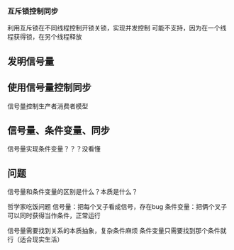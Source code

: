 ### 互斥锁控制同步
利用互斥锁在不同线程控制开锁关锁，实现并发控制
可能不支持，因为在一个线程获得锁，在另个线程释放

## 发明信号量

## 使用信号量控制同步

信号量控制生产者消费者模型

## 信号量、条件变量、同步


信号量实现条件变量？？？没看懂

## 问题
信号量和条件变量的区别是什么？本质是什么？

哲学家吃饭问题
信号量：把每个叉子看成信号，存在bug
条件变量：把俩个叉子可以同时获得当作条件，正常运行

信号量需要找到关系的本质抽象，复杂条件麻烦
条件变量只需要找到那个条件就行（适合现实生活）  